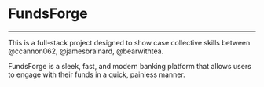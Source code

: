 # FundsForge
<hr>
<p> This is a full-stack project designed to show case collective skills between @ccannon062, @jamesbrainard, @bearwithtea. </p>
<p> FundsForge is a sleek, fast, and modern banking platform that allows users to engage with their funds in a quick, painless manner. </p>

